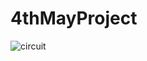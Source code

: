 # 4thMayProject
![circuit](https://user-images.githubusercontent.com/83543768/235440670-15021c47-dce6-4640-8342-4242594db85e.jpg)
